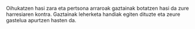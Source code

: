 Oihukatzen hasi zara eta pertsona arraroak gaztainak botatzen hasi da zure harresiaren kontra. Gaztainak leherketa handiak egiten dituzte eta zeure gastelua apurtzen hasten da.